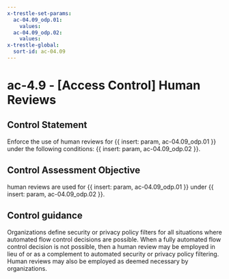 ```yaml
---
x-trestle-set-params:
  ac-04.09_odp.01:
    values:
  ac-04.09_odp.02:
    values:
x-trestle-global:
  sort-id: ac-04.09
---
```


# ac-4.9 - \[Access Control\] Human Reviews

## Control Statement

Enforce the use of human reviews for {{ insert: param, ac-04.09_odp.01 }} under the following conditions: {{ insert: param, ac-04.09_odp.02 }}.

## Control Assessment Objective

human reviews are used for {{ insert: param, ac-04.09_odp.01 }} under {{ insert: param, ac-04.09_odp.02 }}.

## Control guidance

Organizations define security or privacy policy filters for all situations where automated flow control decisions are possible. When a fully automated flow control decision is not possible, then a human review may be employed in lieu of or as a complement to automated security or privacy policy filtering. Human reviews may also be employed as deemed necessary by organizations.
